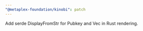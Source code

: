 ```yaml
---
"@metaplex-foundation/kinobi": patch
---
```


Add serde DisplayFromStr for Pubkey and Vec<Pubkey> in Rust rendering.
